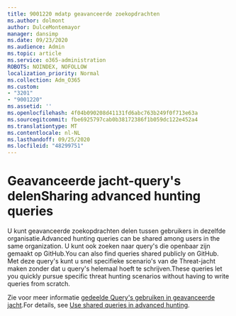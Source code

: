 ```yaml
---
title: 9001220 mdatp geavanceerde zoekopdrachten
ms.author: dolmont
author: DulceMontemayor
manager: dansimp
ms.date: 09/23/2020
ms.audience: Admin
ms.topic: article
ms.service: o365-administration
ROBOTS: NOINDEX, NOFOLLOW
localization_priority: Normal
ms.collection: Adm_O365
ms.custom:
- "3201"
- "9001220"
ms.assetid: ''
ms.openlocfilehash: 4f04b090208d41131fd6abc763b249f0f713e63a
ms.sourcegitcommit: fbe6925797cab0b38172386f1b059dc122e452a4
ms.translationtype: MT
ms.contentlocale: nl-NL
ms.lasthandoff: 09/25/2020
ms.locfileid: "48299751"
---
```

# <a name="sharing-advanced-hunting-queries"></a><span data-ttu-id="95301-102">Geavanceerde jacht-query's delen</span><span class="sxs-lookup"><span data-stu-id="95301-102">Sharing advanced hunting queries</span></span>

<span data-ttu-id="95301-103">U kunt geavanceerde zoekopdrachten delen tussen gebruikers in dezelfde organisatie.</span><span class="sxs-lookup"><span data-stu-id="95301-103">Advanced hunting queries can be shared among users in the same  organization.</span></span> <span data-ttu-id="95301-104">U kunt ook zoeken naar query's die openbaar zijn gemaakt op GitHub.</span><span class="sxs-lookup"><span data-stu-id="95301-104">You can also find queries shared publicly on GitHub.</span></span> <span data-ttu-id="95301-105">Met deze query's kunt u snel specifieke scenario's van de Threat-jacht maken zonder dat u query's helemaal hoeft te schrijven.</span><span class="sxs-lookup"><span data-stu-id="95301-105">These queries let you quickly pursue specific threat hunting scenarios without having to write queries from scratch.</span></span>
  
<span data-ttu-id="95301-106">Zie voor meer informatie [gedeelde Query's gebruiken in geavanceerde jacht](https://docs.microsoft.com/windows/security/threat-protection/microsoft-defender-atp/advanced-hunting-shared-queries).</span><span class="sxs-lookup"><span data-stu-id="95301-106">For details, see [Use shared queries in advanced hunting](https://docs.microsoft.com/windows/security/threat-protection/microsoft-defender-atp/advanced-hunting-shared-queries).</span></span>